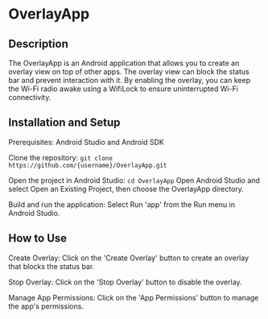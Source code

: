 # OverlayApp

## Description
The OverlayApp is an Android application that allows you to create an overlay view on top of other apps. The overlay view can block the status bar and prevent interaction with it. By enabling the overlay, you can keep the Wi-Fi radio awake using a WifiLock to ensure uninterrupted Wi-Fi connectivity.

## Installation and Setup
Prerequisites: Android Studio and Android SDK

Clone the repository:
`git clone https://github.com/{username}/OverlayApp.git`

Open the project in Android Studio:
`cd OverlayApp`
Open Android Studio and select Open an Existing Project, then choose the OverlayApp directory.

Build and run the application:
Select Run 'app' from the Run menu in Android Studio.

## How to Use
Create Overlay: Click on the 'Create Overlay' button to create an overlay that blocks the status bar.

Stop Overlay: Click on the 'Stop Overlay' button to disable the overlay.

Manage App Permissions: Click on the 'App Permissions' button to manage the app's permissions.
